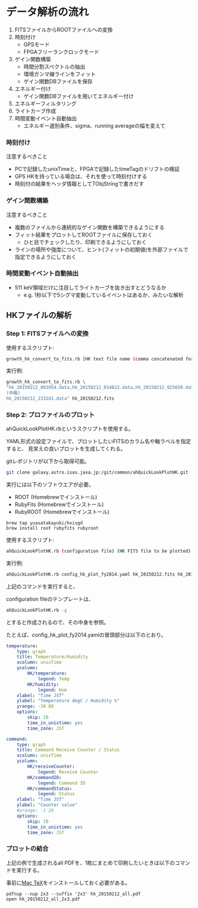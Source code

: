 # データ解析の流れ

1. FITSファイルからROOTファイルへの変換
1. 時刻付け
    - GPSモード
    - FPGAフリーランクロックモード
1. ゲイン関数構築
    - 時間分割スペクトルの抽出
    - 環境ガンマ線ラインをフィット
    - ゲイン関数DBファイルを保存
1. エネルギー付け
    - ゲイン関数DBファイルを用いてエネルギー付け
1. エネルギーフィルタリング
1. ライトカーブ作成
1. 時間変動イベント自動抽出
    - エネルギー選別条件、sigma、running averageの幅を変えて

### 時刻付け

注意するべきこと

- PCで記録したunixTimeと、FPGAで記録したtimeTagのドリフトの検証
- GPS HKを持っている場合は、それを使って時刻付けする
- 時刻付の結果をヘッダ情報としてTObjStringで書きだす


### ゲイン関数構築

注意するべきこと

- 複数のファイルから連続的なゲイン関数を構築できるようにする
- フィット結果をプロットしてROOTファイルに保存しておく
    - ひと目でチェックしたり、印刷できるようにしておく
- ラインの場所や強度について、ヒント(フィットの初期値)を外部ファイルで指定できるようにしておく



### 時間変動イベント自動抽出
- 511 keV領域だけに注目してライトカーブを抜き出すとどうなるか
    - e.g. 1秒以下で5シグマ変動しているイベントはあるか、みたいな解析


## HKファイルの解析
### Step 1: FITSファイルへの変換

使用するスクリプト:

```sh
growth_hk_convert_to_fits.rb [HK text file name (comma concatenated for multiple inputs)] [output FITS file name]
```

実行例:

```sh
growth_hk_convert_to_fits.rb \
"hk_20150212_003954.data,hk_20150212_014822.data,hk_20150212_025650.data,hk_20150212_040518.data,
(中略)
hk_20150212_233241.data" hk_20150212.fits
```

### Step 2: プロファイルのプロット
ahQuickLookPlotHK.rbというスクリプトを使用する。

YAML形式の設定ファイルで、プロットしたいFITSのカラム名や軸ラベルを指定すると、
見栄えの良いプロットを生成してくれる。

gitレポジトリが以下から取得可能。

```sh
git clone galaxy.astro.isas.jaxa.jp:/git/common/ahQuickLookPlotHK.git
```

実行には以下のソフトウエアが必要。

- ROOT (Homebrewでインストール)
- RubyFits (Homebrewでインストール)
- RubyROOT (Homebrewでインストール)

```
brew tap yuasatakayuki/hxisgd
brew install root rubyfits rubyroot
```


使用するスクリプト:

```sh
ahQuickLookPlotHK.rb (configuration file) (HK FITS file to be plotted) (output prefix)
```

実行例:

```sh
ahQuickLookPlotHK.rb config_hk_plot_fy2014.yaml hk_20150212.fits hk_20150212
```

上記のコマンドを実行すると、


configuration fileのテンプレートは、

```sh
ahQuickLookPlotHK.rb -g
```

とすると作成されるので、その中身を参照。

たとえば、config_hk_plot_fy2014.yamlの冒頭部分は以下のとおり。

```yaml
temperature:
    type: graph
    title: Temperature/Humidity
    xcolumn: unixTime
    ycolumn: 
        HK/temperature:
            legend: Temp
        HK/humidity:
            legend: Hum
    xlabel: "Time JST"
    ylabel: "Temperature degC / Humidity %"
    yrange: -10 80
    options:
        skip: 10
        time_in_unixtime: yes
        time_zone: JST

command:
    type: graph
    title: Command Receive Counter / Status
    xcolumn: unixTime
    ycolumn: 
        HK/receiveCounter:
            legend: Receive Counter
        HK/commandID:
            legend: Command ID
        HK/commandStatus:
            legend: Status
    xlabel: "Time JST"
    ylabel: "Counter value"
    #yrange: -1 20
    options:
        skip: 10
        time_in_unixtime: yes
        time_zone: JST
```

### プロットの結合
上記の例で生成されるall PDFを、1枚にまとめて印刷したいときは以下のコマンドを実行する。

事前に[Mac TeX](https://tug.org/mactex/)をインストールしておく必要がある。

```
pdfnup --nup 2x3 --suffix '2x3' hk_20150212_all.pdf
open hk_20150212_all_2x3.pdf
```

